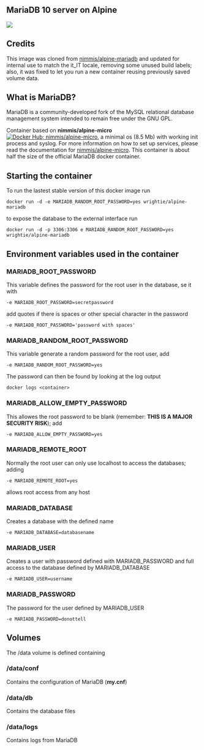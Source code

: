 ## MariaDB 10 server on Alpine

[![](https://images.microbadger.com/badges/image/wrightie/alpine-mariadb.svg)](https://microbadger.com/images/wrightie/alpine-mariadb "Get your own image badge on microbadger.com")

## Credits

This image was cloned from [nimmis/alpine-mariadb](https://hub.docker.com/r/nimmis/alpine-mariadb/) and updated for internal use to match the it_IT locale, removing some unused build labels; also, it was fixed to let you run a new container reusing previously saved volume data.

## What is MariaDB?

MariaDB is a community-developed fork of the MySQL relational database management system intended to remain free under the GNU GPL.


Container based on **nimmis/alpine-micro** [![Docker Hub; nimmis/alpine-micro](https://images.microbadger.com/badges/image/nimmis/alpine-micro.svg)](https://hub.docker.com/r/nimmis/alpine-micro/), a minimal os (8.5 Mb)  with working init process and syslog. For more information on how to set up services, please read the documentation for [nimmis/alpine-micro](https://registry.hub.docker.com/u/nimmis/alpine-micro). This container is about half the size of the official MariaDB docker container.


## Starting the container

To run the lastest stable version of this docker image run

	docker run -d -e MARIADB_RANDOM_ROOT_PASSWORD=yes wrightie/alpine-mariadb

to expose the database to the external interface run

	docker run -d -p 3306:3306 e MARIADB_RANDOM_ROOT_PASSWORD=yes wrightie/alpine-mariadb

## Environment variables used in the container

### MARIADB_ROOT_PASSWORD
This variable defines the password for the root user in the database, se it with

	-e MARIADB_ROOT_PASSWORD=secretpassword

add quotes if there is spaces or other special character in the password

	-e MARIADB_ROOT_PASSWORD='password with spaces'

### MARIADB_RANDOM_ROOT_PASSWORD
This variable generate a random password for the root user, add 

	-e MARIADB_RANDOM_ROOT_PASSWORD=yes

The password can then be found by looking at the log output

	docker logs <container>

### MARIADB_ALLOW_EMPTY_PASSWORD
This allowes the root password to be blank (remember: **THIS IS A MAJOR SECURITY RISK**); add

	-e MARIADB_ALLOW_EMPTY_PASSWORD=yes

### MARIADB_REMOTE_ROOT
Normally the root user can only use localhost to access the databases; adding

	-e MARIADB_REMOTE_ROOT=yes

allows root access from any host

### MARIADB_DATABASE
Creates a database with the defined name

	-e MARIADB_DATABASE=databasename

### MARIADB_USER
Creates a user with password defined with MARIADB_PASSWORD and full access to the database defined by MARIADB_DATABASE

	-e MARIADB_USER=username

### MARIADB_PASSWORD
The password for the user defined by MARIADB_USER

	-e MARIADB_PASSWORD=donottell


## Volumes

The /data volume is defined containing

### /data/conf

Contains the configuration of MariaDB (**my.cnf**)

### /data/db

Contains the database files

### /data/logs

Contains logs from MariaDB
<!--stackedit_data:
eyJoaXN0b3J5IjpbLTk2NTc4ODcxMF19
-->

